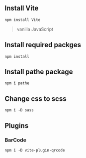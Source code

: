 ## Install Vite
```
npm install Vite
```
> vanilla
> JavaScript

## Install required packges
```
npm install
```

## Install pathe package
```
npm i pathe
```

## Change css to scss
```
npm i -D sass
```

## Plugins
### BarCode
```
npm i -D vite-plugin-qrcode
```
